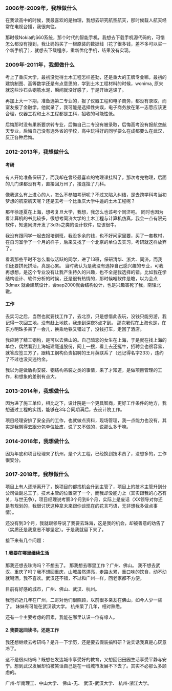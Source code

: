 ---
---

### 2006年-2009年，我想做什么

在我读高中的时候，我最喜欢的是物理，我想去研究航空航天，那时候载人航天经常在电视台播，我很向往。

那时候Nokia的S60系统，那个时代的智能手机，我想去下载手机源代码的，可惜怎么都没有搜到，我让妈妈买了一根原装的数据线（花了很多钱，差不多可以买一个新手机了），就想去下载程序，重新优化手机，结果没有实现。

### 2009年-2011年，我想做什么

考上了重庆大学，最初没觉得土木工程怎样差劲，还是重大的王牌专业嘛，最初的建筑制图、高等数学还是有点意思的，学到土木工程材料的时候，wonima, 原来就这些沙石头钢筋水泥，瞬间就没好感了，于是开始逃课了。

再加上大一下期，准备选第二专业的，报了仪器工程和电子商务，都没有录取，而室友报了金融学，他就录了，我可能是选择性失误，电子商务放在第一志愿应该更合理，仪器工程和土木工程都是工科，招收的可能性低。

后悔那时没有果断要求转专业，后悔自己二专没有被录取，后悔高考没有报航空航天专业，后悔自己没有选外省的学校，高中玩得好的同学要么在成都要么在武汉，反正各种后悔。

### 2012-2013年，我想做什么

#### 考研

有人开始准备保研了，而我却在曾经最喜欢的物理课挂科了，那次考完物理，后面的几门课都没有考，直接回万州了，接连挂了几科。

像我这么有上进心的人，怎么不参加考研呢？不过又陷入纠结，是去跨学科考当初梦想的航空航天呢？还是去考一个比重庆大学牛逼的土木工程呢？

那年徐逐夏在上海，想考复旦大学，我想，我怎么也该考个同济吧。
同时也因为看计算机的书比较多，很想考同济大学的土木工程与计算机仿真，我会一点有限元软件，知道同济开发了3d3s之类的设计软件，应该很牛。

我没有跟同学一起去报培训班，我没多余的钱，也不好问家里要，买了一套教材，在自习室学了一个月的样子，后来又找了一个北京的单位去实习，考研就这样放弃了。

看着那些平时不怎么看似活跃的同学，进了13班，保研清华、浙大、同济，而我们还要拼死拼活，真是心累。
当时我认为是我没有选择自己感兴趣的专业，可我再想想，是这个专业没有让我产生持久的兴趣，也不全是我选择的错。比如我在学结构设计、软件分析的时候，还是很有热情的，那时候唯软件是瞻，以为会点3dmax 就会建筑设计，会sap2000就会结构设计，也是兴趣害死了我，南辕北辙。

#### 工作

去实习之后，当然也就要找工作了，去北京，只是想借此去玩，没钱只能穷游，我记得一次回工地，没有赶上地铁，我走到深夜3点才到。
那次暑假在上海也是，在东方明珠多呆了一会儿，换乘地铁又错过了，没钱打车，走回了酒店。

我应聘了精工钢构，是可以去佛山的。自己暗恋的女生在上海，于是就在找上海的单位，偶然看到上海城建隧道股份，网上一搜，看上去还挺牛，招聘会也很容易，就答应签三方了，跟精工钢构负责招聘的王月英联系了（还记得名字233），违约了不过也没交违约金。

我以为是做盾构安装、钢结构吊装之类的事情，来了才知道，是做项目管理的工作，和想象的差别有点大。

### 2013-2014年，我想做什么

因为进了施工单位，相比之下，设计院是一个更具智商，更好工作条件的地方，我想通过工程的实践，能够在3年合同期满后，去设计院工作。

项目经理安排了安全员的工作，也就做点资料，现场管理，我一点能力也没有，其实是我懒得去跟分包单位扯皮，说了又不做的，说那么多干嘛。

### 2014-2016年，我想做什么

因为年底和项目经理来了杭州，是个大工程，已经换到技术员了，没想多的，工作很安分。

### 2017-2018年，我想做什么

项目上有人逐渐离开了，换项目的都找机会升到主管了，项目上的技术主管升到分公司做副总工了。技术主管的位置空了一个，而我却没能力上（其实跟我的心态有关，与世无争），项目经理说考察3个月到6个月，实际上是废话（XX领导对你还是有规划的，我很讨厌这种拿未来跟你谈现在的花言巧语，无非想我多做点事情）。

还没有到3个月，我就跟领导说了我要去珠海，这是我的机会，却被善意的劝告了（实质还是我意志不够坚定）。于是我就留下来了。

接下来有几个问题：

#### 1.我要在哪里继续生活

那我还想去珠海吗？不想去了。
那我想去哪里工作？广州、佛山。
我不想去武汉、重庆了吗？我不想回重庆，山城虽然漂亮，走路太累，重口味的饮食，动不动就喝酒，我不喜欢。武汉还不错，不过和广州一样，回老家都不方便。


目前有好感的城市，广州、佛山、武汉、杭州。

我爸妈近几年在广州，二哥对他们很照顾，以前很多亲友在佛山，如今人少一些了。
妹妹有可能在武汉读大学。
杭州呆了几年，相对熟悉。

还有一个主要考虑的因素，我能在哪里认识一位有缘人。

#### 2.我要返回读书，还是工作

我还想继续去考研吗？是升一下学历，还是要去假装搞科研？说实话我真是心灰意冷了。

这不是很纠结吗？既想在发达城市享受好的教育，又想回归田园生活享受平静与安宁。想到武汉发展却怕被笑话自己是在一线城市发展不下去了。其实不必那么多顾虑的。

广州-华南理工、中山大学、
佛山-无、
武汉-武汉大学、
杭州-浙江大学。